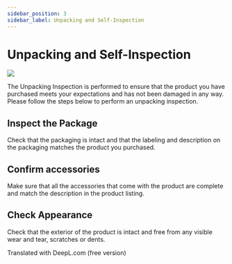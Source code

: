 ```yaml
---
sidebar_position: 3
sidebar_label: Unpacking and Self-Inspection
---
```


# Unpacking and Self-Inspection


![](https://wiki-media-ef.oss-cn-hongkong.aliyuncs.com/docs/microbit/wisdom-life/microbit-smart-life-kit/images/smart-life-packing-list.png)

The Unpacking Inspection is performed to ensure that the product you have purchased meets your expectations and has not been damaged in any way. Please follow the steps below to perform an unpacking inspection.

## Inspect the Package

Check that the packaging is intact and that the labeling and description on the packaging matches the product you purchased.

## Confirm accessories

Make sure that all the accessories that come with the product are complete and match the description in the product listing.

## Check Appearance

Check that the exterior of the product is intact and free from any visible wear and tear, scratches or dents.

Translated with DeepL.com (free version)
